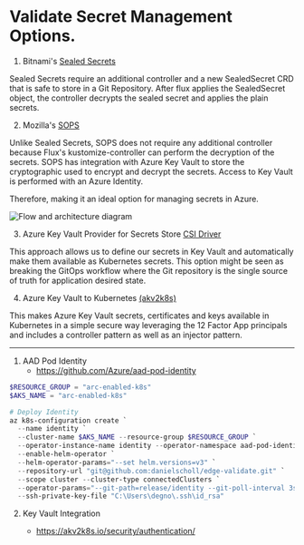 # Validate Secret Management Options.

1. Bitnami's [Sealed Secrets](https://github.com/bitnami-labs/sealed-secrets)

Sealed Secrets require an additional controller and a new SealedSecret CRD that is safe to store in a Git Repository.  After flux applies the SealedSecret object, the controller decrypts the sealed secret and applies the plain secrets.


2. Mozilla's [SOPS](https://github.com/mozilla/sops)

Unlike Sealed Secrets, SOPS does not require any additional controller because Flux's kustomize-controller can perform the decryption of the secrets. SOPS has integration with Azure Key Vault to store the cryptographic used to encrypt and decrypt the secrets. Access to Key Vault is performed with an Azure Identity.

Therefore, making it an ideal option for managing secrets in Azure.

![Flow and architecture diagram](docs/images/sops_diagram.png)


3. Azure Key Vault Provider for Secrets Store [CSI Driver](https://github.com/Azure/secrets-store-csi-driver-provider-azure)

This approach allows us to define our secrets in Key Vault and automatically make them available as Kubernetes secrets.
This option might be seen as breaking the GitOps workflow where the Git repository is the single source of truth for application desired state.


4. Azure Key Vault to Kubernetes [(akv2k8s)](https://akv2k8s.io/)

This makes Azure Key Vault secrets, certificates and keys available in Kubernetes in a simple secure way leveraging the 12 Factor App principals and includes a controller pattern as well as an injector pattern.



---

1. AAD Pod Identity
    - https://github.com/Azure/aad-pod-identity


```powershell
$RESOURCE_GROUP = "arc-enabled-k8s"
$AKS_NAME = "arc-enabled-k8s"

# Deploy Identity
az k8s-configuration create `
  --name identity `
  --cluster-name $AKS_NAME --resource-group $RESOURCE_GROUP `
  --operator-instance-name identity --operator-namespace aad-pod-identity `
  --enable-helm-operator `
  --helm-operator-params="--set helm.versions=v3" `
  --repository-url "git@github.com:danielscholl/edge-validate.git" `
  --scope cluster --cluster-type connectedClusters `
  --operator-params="--git-path=release/identity --git-poll-interval 3s --git-branch=main --git-user=flux --git-email=flux@edge.microsoft.com" `
  --ssh-private-key-file "C:\Users\degno\.ssh\id_rsa"
```

2. Key Vault Integration 

    - https://akv2k8s.io/security/authentication/


